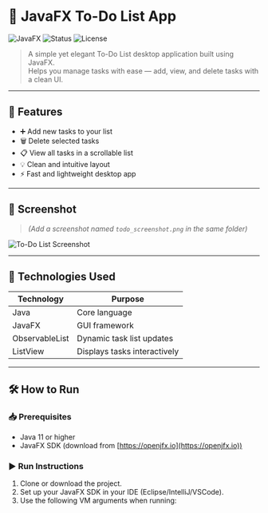 # 📝 JavaFX To-Do List App

![JavaFX](https://img.shields.io/badge/JavaFX-GUI-blue) ![Status](https://img.shields.io/badge/Project-Complete-brightgreen) ![License](https://img.shields.io/badge/License-MIT-lightgrey)

> A simple yet elegant To-Do List desktop application built using JavaFX.  
> Helps you manage tasks with ease — add, view, and delete tasks with a clean UI.

---

## 🚀 Features

- ➕ Add new tasks to your list  
- 🗑️ Delete selected tasks  
- 📋 View all tasks in a scrollable list  
- 💡 Clean and intuitive layout  
- ⚡ Fast and lightweight desktop app

---

## 📸 Screenshot

> _(Add a screenshot named `todo_screenshot.png` in the same folder)_

![To-Do List Screenshot](./todo_screenshot.png)

---

## 🎯 Technologies Used

| Technology | Purpose |
|------------|---------|
| Java       | Core language |
| JavaFX     | GUI framework |
| ObservableList | Dynamic task list updates |
| ListView   | Displays tasks interactively |

---

## 🛠 How to Run

### 📥 Prerequisites

- Java 11 or higher
- JavaFX SDK (download from [https://openjfx.io](https://openjfx.io))

### ▶️ Run Instructions

1. Clone or download the project.
2. Set up your JavaFX SDK in your IDE (Eclipse/IntelliJ/VSCode).
3. Use the following VM arguments when running:

